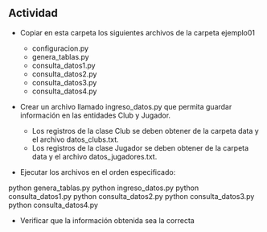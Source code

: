 ## Actividad

* Copiar en esta carpeta los siguientes archivos de la carpeta ejemplo01
	* configuracion.py
	* genera_tablas.py
	* consulta_datos1.py
	* consulta_datos2.py
	* consulta_datos3.py
	* consulta_datos4.py
* Crear un archivo llamado ingreso_datos.py que permita guardar información en las entidades Club y Jugador.
	* Los registros de la clase Club se deben obtener de la carpeta data y el archivo datos_clubs.txt.
	* Los registros de la clase Jugador se deben obtener de la carpeta data y el archivo datos_jugadores.txt.
	
* Ejecutar los archivos en el orden especificado:

python genera_tablas.py
python ingreso_datos.py
python consulta_datos1.py
python consulta_datos2.py
python consulta_datos3.py
python consulta_datos4.py

* Verificar que la información obtenida sea la correcta